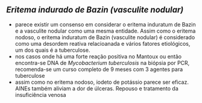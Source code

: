 ## ***Eritema indurado de Bazin (vasculite nodular)***


- parece existir um consenso em considerar o eritema induratum de Bazin e a vasculite nodular como uma mesma entidade. Assim como o eritema nodoso, o eritema induratum de Bazin (vasculite nodular) é considerado como uma desordem reativa  relacioanada e vários fatores etiológicos, um dos quais é a tuberculose.  
- nos casos onde há uma forte reação positiva no Mantoux ou então encontra-se DNA de *Mycobacterium tuberculosis* na biópsia por PCR, recomenda-se um curso completo de 9 meses com 3 agentes para tuberculose  
- assim como no eritema nodoso, iodeto de potássio parece ser eficaz. AINEs também aliviam a dor de úlceras. Repouso e tratamento da insuficiência venosa


